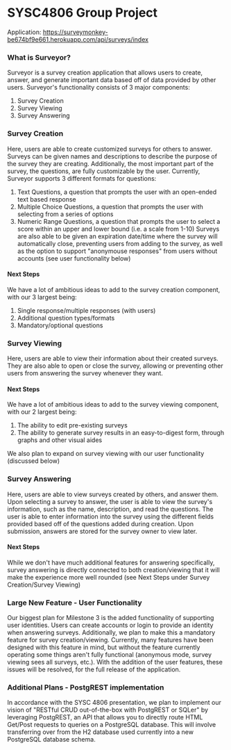 # SYSC4806 Group Project
Application: https://surveymonkey-be674bf9e661.herokuapp.com/api/surveys/index
### What is Surveyor?

Surveyor is a survey creation application that allows users to create, answer, and generate important data based off of data provided by other users.
Surveyor's functionality consists of 3 major components:
1. Survey Creation
2. Survey Viewing
3. Survey Answering

### Survey Creation
Here, users are able to create customized surveys for others to answer.  Surveys can be given names and descriptions to describe the purpose of the survey they are creating.  Additionally, the most important part of the survey, the questions, are fully customizable by the user.  Currently, Surveyor supports 3 different formats for questions:
1. Text Questions, a question that prompts the user with an open-ended text based response
2. Multiple Choice Questions, a question that prompts the user with selecting from a series of options
3. Numeric Range Questions, a question that prompts the user to select a score within an upper and lower bound (i.e. a scale from 1-10)
Surveys are also able to be given an expiration date/time where the survey will automatically close, preventing users from adding to the survey, as well as the option to support "anonymouse responses" from users without accounts (see user functionality below)

#### Next Steps
We have a lot of ambitious ideas to add to the survey creation component, with our 3 largest being:
1. Single response/multiple responses (with users)
2. Additional question types/formats
3. Mandatory/optional questions

### Survey Viewing
Here, users are able to view their information about their created surveys.  They are also able to open or close the survey, allowing or preventing other users from answering the survey whenever they want.

#### Next Steps
We have a lot of ambitious ideas to add to the survey viewing component, with our 2 largest being:
1. The ability to edit pre-existing surveys
2. The ability to generate survey results in an easy-to-digest form, through graphs and other visual aides

We also plan to expand on survey viewing with our user functionality (discussed below)

### Survey Answering
Here, users are able to view surveys created by others, and answer them.  Upon selecting a survey to answer, the user is able to view the survey's information, such as the name, description, and read the questions.  The user is able to enter information into the survey using the different fields provided based off of the questions added during creation.  Upon submission, answers are stored for the survey owner to view later.

#### Next Steps
While we don't have much additional features for answering specifically, survey answering is directly connected to both creation/viewing that it will make the experience more well rounded (see Next Steps under Survey Creation/Survey Viewing)

### Large New Feature - User Functionality
Our biggest plan for Milestone 3 is the added functionality of supporting user identities.  Users can create accounts or login to provide an identity when answering surveys.  Additionally, we plan to make this a mandatory feature for survey creation/viewing.  Currently, many features have been designed with this feature in mind, but without the feature currently operating some things aren't fully functional (anonymous mode, survey viewing sees all surveys, etc.).  With the addition of the user features, these issues will be resolved, for the full release of the application.

### Additional Plans - PostgREST implementation
In accordance with the SYSC 4806 presentation, we plan to implement our vision of "RESTful CRUD out-of-the-box with PostgREST or SQLer" by leveraging PostgREST, an API that allows you to directly route HTML Get/Post requests to queries on a PostgreSQL database.  This will involve transferring over from the H2 database used currently into a new PostgreSQL database schema.
